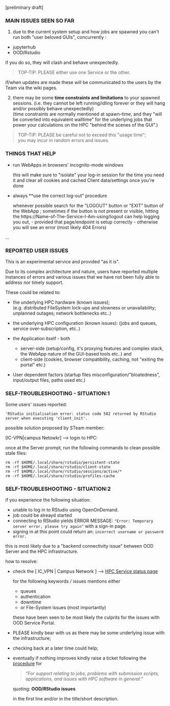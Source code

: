 [preliminary draft]

### MAIN ISSUES SEEN SO FAR

1. due to the current system setup and how jobs are spawned you can't run both "user beloved GUIs", concurrently :

- jupyterhub  
- OOD/Rstudio  

if you do so, they will clash and behave unexpectedly.

> TOP-TIP: PLEASE either use one Service or the other.

if/when updates are made these will be communicated to the users by the Team via the wiki pages.

2. there may be some **time constraints and limitations** to your spawned sessions. (i.e. they cannot be left running/idling forever or they will hang and/or possibly behave unexpectedly)   
(time constraints are normally mentioned at spawn-time, and they "will be converted into equivalent walltime" for the underlying jobs that power your calculations on the HPC "behind the scenes of the GUI".)

> TOP-TIP: PLEASE be careful not to exceed this "usage time";  
 you may incur in random errors and issues.



### THINGS THAT HELP

- run WebApps in browsers' incognito-mode windows

  this will make sure to "isolate" your log-in session for the time you need it and clear all cookies and cached Client data/settings once you're done

- always **use the correct log-out" procedure

  whenever possible search for the "LOGOUT" button or "EXIT" button of the WebApp ;
  sometimes if the button is not present or visible,
  hitting the https://Name-of-The-Service-I-Am-using/logout  can help logging you out, - provided that page/endpoint is setup correctly - otherwise you will see an error (most likely 404 Errors)  

...



### REPORTED USER ISSUES

This is an experimental service and provided "as it is".

Due to its complex architecture and nature, users have reported multiple instances of errors and various issues that we have not been fully able to address nor timely support.

These could be related to:  

- the underlying HPC hardware (known issues);   
(e.g. distributed FileSystem lock-ups and slowness or unavailability; unplanned outages; network bottlenecks etc..)

- the underlying HPC configuration (known issues):
(jobs and queues, service over-subscription, etc..)

- the Application itself - both
    - server-side (setup/config, it's proxying features and complex stack, the WebApp nature of the GUI-based tools etc..) and
    - client-side (cookies, browser compatibility, caching, not "exiting the portal" etc.)

- User dependent factors
(startup files misconfiguration/"bloatedness", input/output files, paths used etc.)




### SELF-TROUBLESHOOTING - SITUATION:1

Some users' issues reported:


`'RStudio initialisation error: status code 502 returned by RStudio server when executing 'client_init'.`


possible solution proposed by STeam member:

[IC-VPN|campus Netowkr] --> login to HPC:

once at the Server prompt, run the following commands to clean possible stale files:


```
rm -rf $HOME/.local/share/rstudio/persistent-state
rm -rf $HOME/.local/share/rstudio/client-state
rm -rf $HOME/.local/share/rstudio/sessions/active/*
rm -rf $HOME/.local/share/rstudio/profiles-cache
```




### SELF-TROUBLESHOOTING - SITUATION:2

if you experience the following situation:

- unable to log in to RStudio using OpenOnDemand.
- job could be alreayd started
- connecting to RStudio yields ERROR MESSAGE: `"Error: Temporary server error, please try again"` with a sign-in page.
- signing in at this point could return an: `incorrect username or password error.`

this is most likely due to a "backend connectivity issue" between OOD Server and the HPC infrastructure.

how to resolve:

- check the [ IC_VPN | Campus Network ] --> [HPC Service status page](https://selfservice.rcs.imperial.ac.uk/service-status)

  for the following keywords / issues mentions either

  - queues
  - authentication
  - downtime
  - or File-System issues (most importantly)


  these have been seen to be most likely the culprits for the issues with
  OOD Service Portal.

- PLEASE kindly bear with us as there may be some underlying issue with the infrastructure;

- checking back at a later time could help;

- eventually if nothing improves kindly raise a ticket following the [procedure](https://www.imperial.ac.uk/admin-services/ict/self-service/research-support/rcs/support/help/) for

  > _"For support relating to jobs, problems with submission scripts, applications, and issues with HPC software in general:"_

  quoting:  **OOD/RStudio issues**

  in the first line and/or in the title/short description.




